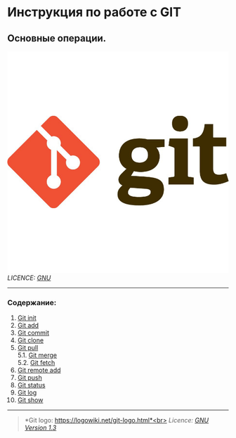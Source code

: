 # Инструкция по работе с GIT
## Основные операции.

![GIT-Logo](./Assets/GIT-Logo-1-3719.jpg)
*LICENCE: [GNU](licence.md)*<br>

---

### **Содержание**:
1. [Git init](git%20init.md)
2. [Git add](git%20add.md)
3. [Git commit](git%20commit.md)
4. [Git clone](git%20clone.md)
5. [Git pull](git%20pull.md) <br>
   5.1. [Git merge](git%20merge.md)<br>
   5.2. [Git fetch](git%20fetch.md)
6. [Git remote add](git%20remoteadd.md)
7. [Git push](git%20push.md)
8. [Git status](git%20status.md)
9. [Git log](git%20log.md)
10. [Git show](git%20show.md)



---



>*Git logo: https://logowiki.net/git-logo.html*<br>
>*Licence: [GNU Version 1.3](https://www.gnu.org/licenses/fdl-1.3.ru.html)* 
